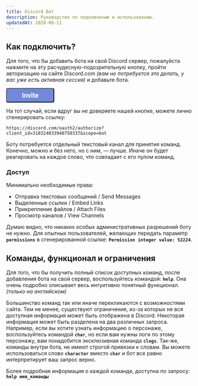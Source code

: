 ```yaml
---
title: Discord Bot
description: Руководство по подключению и использованию.
updatedAt: 2020-08-11
---
```


## Как подключить?

Для того, что бы добавить бота на свой Discord сервер, пожалуйста нажмите на эту расчудесную-подозрительную кнопку, пройти авторизацию на сайте Discord.com *(вам не потребуется это делать, у вас уже есть активная сессия)* и добавьте бота.

<a href="https://discord.com/oauth2/authorize?client_id=318324033940750337&scope=bot" role="button"><button style="background:#7289DA;width:130px;border-radius:4px;padding:7px 14px;font:600 18px 'Roboto';color:#fff">Invite</button></a>

На тот случай, если вдруг вы не доверяете нашей кнопке, можете лично сгенерировать ссылку:

```
https://discord.com/oauth2/authorize?client_id=318324033940750337&scope=bot
```

Боту потребуется отдельный текстовый канал для принятия команд. Конечно, можно и без него, но с ним, — лучше. Иначе он будет реагировать на каждое слово, что совпадает с его пулом команд.

### Доступ

Минимально необходимые права:
 
 - Отправка текстовых сообщений / Send Messages
 - Выделенные ссылки / Embed Links
 - Прикрепление файлов / Attach Files
 - Просмотр каналов / View Channels
 
Думаю видно, что никаких особых административных разрешений боту не нужно. Для опытных пользователей, желающих передать параметр **`permissions`** в сгенерированной ссылке: **`Permission integer value: 52224`**.

## Команды, функционал и ограничения

Для того, что бы получить полный список доступных команд, после добавления бота на свой сервер, воспользуйтесь командой: **`help`**. Она очень подробно описывает весь интуитивно понятный функционал. *(только на английском)*

Большинство команд так или иначе перекликаются с возможностями сайта. Тем не менее, существуют ограничения, из-за которых не вся доступная информация может быть отображена в Discord. Некоторая информация может быть разделена на два различных запроса.
Например, если вы хотите узнать информацию о персонаже, воспользуйтесь командой **`char`**, но если вам нужны логи по этому персонажу, вам понадобится эксклюзивная команда **`clogs`**. Так-же, команды внутри бота, не имеют строгой привязки к словам.
Вы можете использоваться слово **`character`** вместо **`char`** и бот все равно интерпретирует ваш запрос верно.

Более подробная информация о каждой команде, доступна по запросу: **`help имя_команды`**